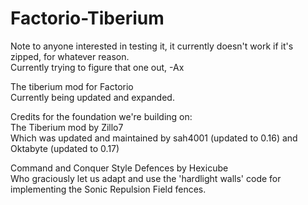 # Factorio-Tiberium
Note to anyone interested in testing it, it currently doesn't work if it's zipped, for whatever reason.  
Currently trying to figure that one out, -Ax  
  
The tiberium mod for Factorio  
Currently being updated and expanded.

Credits for the foundation we're building on:  
  The Tiberium mod by Zillo7  
  Which was updated and maintained by sah4001 (updated to 0.16) and Oktabyte (updated to 0.17)  


  Command and Conquer Style Defences by Hexicube  
  Who graciously let us adapt and use the 'hardlight walls' code for implementing the Sonic Repulsion Field fences.
